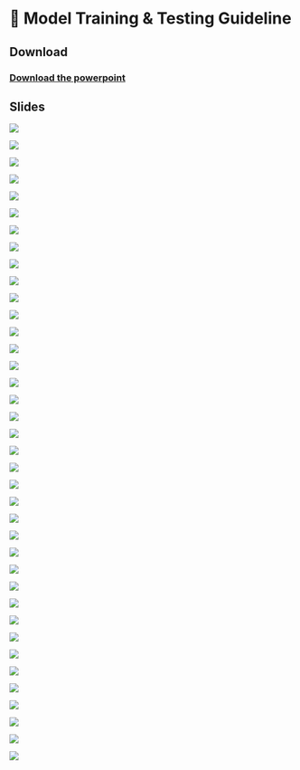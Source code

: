 # 🧪 Model Training & Testing Guideline

## Download

### [Download the powerpoint](https://github.com/MindSporeChallenge21/resources/raw/main/Model%20Training%20%26%20Testing%20Guideline%20-%20Public.pptx)

## Slides

![](../.gitbook/assets/slide1%20%281%29.png)

![](../.gitbook/assets/slide2%20%281%29.png)

![](../.gitbook/assets/slide3.png)

![](../.gitbook/assets/slide4%20%281%29.png)

![](../.gitbook/assets/slide5.png)

![](../.gitbook/assets/slide6.png)

![](../.gitbook/assets/slide7.png)

![](../.gitbook/assets/slide8.png)

![](../.gitbook/assets/slide9.png)

![](../.gitbook/assets/slide10.png)

![](../.gitbook/assets/slide11.png)

![](../.gitbook/assets/slide12.png)

![](../.gitbook/assets/slide13.png)

![](../.gitbook/assets/slide14.png)

![](../.gitbook/assets/slide15.png)

![](../.gitbook/assets/slide16.png)

![](../.gitbook/assets/slide17.png)

![](../.gitbook/assets/slide18.png)

![](../.gitbook/assets/slide19.png)

![](../.gitbook/assets/slide20.png)

![](../.gitbook/assets/slide21.png)

![](../.gitbook/assets/slide22.png)

![](../.gitbook/assets/slide23.png)

![](../.gitbook/assets/slide24.png)

![](../.gitbook/assets/slide25.png)

![](../.gitbook/assets/slide26.png)

![](../.gitbook/assets/slide27.png)

![](../.gitbook/assets/slide28.png)

![](../.gitbook/assets/slide29.png)

![](../.gitbook/assets/slide30.png)

![](../.gitbook/assets/slide31.png)

![](../.gitbook/assets/slide32.png)

![](../.gitbook/assets/slide33.png)

![](../.gitbook/assets/slide34.png)

![](../.gitbook/assets/slide35.png)

![](../.gitbook/assets/slide36.png)

![](../.gitbook/assets/slide37.png)

![](../.gitbook/assets/slide38.png)

